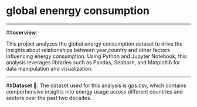 # global enenrgy consumption

---
##**overview**:

This project analyzes the global energy consumption dataset to drive the insights about relationships between year,country and other factors influencing energy consumption. Using Python and Jupyter Notebook, this analysis leverages libraries such as Pandas, Seaborn, and Matplotlib for data manipulation and visualization.

---
##**Dataset** 📂:
The dataset used for this analysis is gps.csv, which contains comperhensive insights into energy usage across different countries and sectors over the past two decades.
